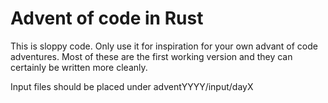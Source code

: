 # Advent of code in Rust

This is sloppy code. Only use it for inspiration for your own advant of code adventures.
Most of these are the first working version and they can certainly be written more cleanly.

Input files should be placed under adventYYYY/input/dayX
